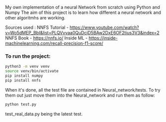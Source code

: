 My own implementation of a neural Network from scratch using Python and Numpy
The aim of this project is to learn how different a neural network and other algoritmhs are working. 

Sources used :
NNFS Tutorial   - https://www.youtube.com/watch?v=Wo5dMEP_BbI&list=PLQVvvaa0QuDcjD5BAw2DxE6OF2tius3V3&index=2
NNFS Book       - https://nnfs.io/
Inside ML       - https://inside-machinelearning.com/recall-precision-f1-score/

### To run the project:

```bash
python3 -m venv venv
source venv/bin/activate
pip install numpy
pip install nnfs
```

When it's done, all the test file are contained in Neural_network/tests. To try them out just move them into the Neural_network and run them as follow:
```bash
python test.py
```

test_real_data.py being the latest test.

